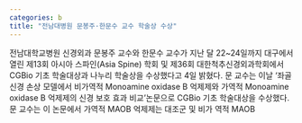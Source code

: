 ```yaml
---
categories: b
title: "전남대병원 문봉주·한문수 교수 학술상 수상"
---
```

전남대학교병원 신경외과 문봉주 교수와 한문수 교수가 지난 달 22~24일까지 대구에서 열린 제13회 아시아 스파인(Asia Spine) 학회 및 제36회 대한척추신경외과학회에서 CGBio 기초 학술대상과 나누리 학술상을 수상했다고 4일 밝혔다. 문 교수는 이날 ‘좌골 신경 손상 모델에서 비가역적 Monoamine oxidase B 억제제와 가역적 Monoamine oxidase B 억제제의 신경 보호 효과 비교’논문으로 CGBio 기초 학술대상을 수상했다.문 교수는 이 논문에서 가역적 MAOB 억제제는 대조군 및 비가 역적 MAOB